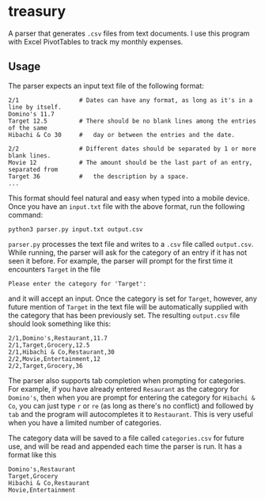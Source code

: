 # treasury

A parser that generates `.csv` files from text documents. I use this program with Excel PivotTables to track my monthly expenses.

## Usage

The parser expects an input text file of the following format:
```
2/1                 # Dates can have any format, as long as it's in a line by itself.
Domino's 11.7
Target 12.5         # There should be no blank lines among the entries of the same 
Hibachi & Co 30     #   day or between the entries and the date.

2/2                 # Different dates should be separated by 1 or more blank lines.
Movie 12            # The amount should be the last part of an entry, separated from
Target 36           #   the description by a space.
...
```
This format should feel natural and easy when typed into a mobile device. Once you have an `input.txt` file with the above format, run the following command:
```
python3 parser.py input.txt output.csv
```
`parser.py` processes the text file and writes to a `.csv` file called `output.csv`. While running, the parser will ask for the category of an entry if it has not seen it before. For example, the parser will prompt for the first time it encounters `Target` in the file
```
Please enter the category for 'Target': 
```
and it will accept an input. Once the category is set for `Target`, however, any future mention of `Target` in the text file will be automatically supplied with the category that has been previously set. The resulting `output.csv` file should look something like this:
```
2/1,Domino's,Restaurant,11.7
2/1,Target,Grocery,12.5
2/1,Hibachi & Co,Restaurant,30
2/2,Movie,Entertainment,12
2/2,Target,Grocery,36
```
The parser also supports tab completion when prompting for categories. For example, if you have already entered `Resaurant` as the category for `Domino's`, then when you are prompt for entering the category for `Hibachi & Co`, you can just type `r` or `re` (as long as there's no conflict) and followed by `tab` and the program will autocompletes it to `Restaurant`. This is very useful when you have a limited number of categories.

The category data will be saved to a file called `categories.csv` for future use, and will be read and appended each time the parser is run. It has a format like this
```
Domino's,Restaurant
Target,Grocery
Hibachi & Co,Restaurant
Movie,Entertainment
```
